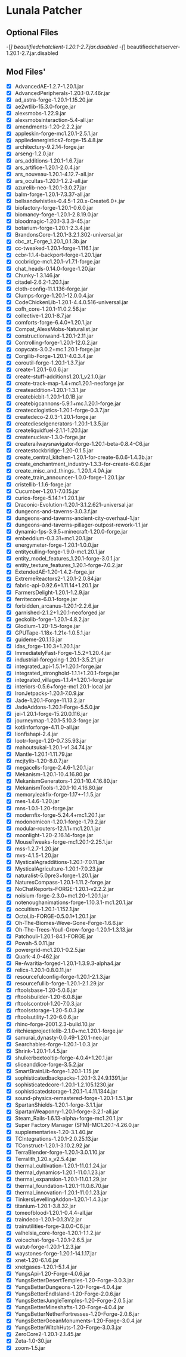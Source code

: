 # Lunala Patcher

## Optional Files

 -[_] beautifiedchatclient-1.20.1-2.7.jar.disabled
 -[_] beautifiedchatserver-1.20.1-2.7.jar.disabled

## Mod Files'

 -[x] AdvancedAE-1.2.7-1.20.1.jar
 -[x] AdvancedPeripherals-1.20.1-0.7.46r.jar
 -[x] ad_astra-forge-1.20.1-1.15.20.jar
 -[x] ae2wtlib-15.3.0-forge.jar
 -[x] alexsmobs-1.22.9.jar
 -[x] alexsmobsinteraction-5.4-all.jar
 -[x] amendments-1.20-2.2.2.jar
 -[x] appleskin-forge-mc1.20.1-2.5.1.jar
 -[x] appliedenergistics2-forge-15.4.8.jar
 -[x] architectury-9.2.14-forge.jar
 -[x] arseng-1.2.0.jar
 -[x] ars_additions-1.20.1-1.6.7.jar
 -[x] ars_artifice-1.20.1-2.0.4.jar
 -[x] ars_nouveau-1.20.1-4.12.7-all.jar
 -[x] ars_ocultas-1.20.1-1.2.2-all.jar
 -[x] azurelib-neo-1.20.1-3.0.27.jar
 -[x] balm-forge-1.20.1-7.3.37-all.jar
 -[x] bellsandwhistles-0.4.5-1.20.x-Create6.0+.jar
 -[x] biofactory-forge-1.20.1-0.6.0.jar
 -[x] biomancy-forge-1.20.1-2.8.19.0.jar
 -[x] bloodmagic-1.20.1-3.3.3-45.jar
 -[x] botarium-forge-1.20.1-2.3.4.jar
 -[x] BrandonsCore-1.20.1-3.2.1.302-universal.jar
 -[x] cbc_at_Forge_1.20.1_0.1.3b.jar
 -[x] cc-tweaked-1.20.1-forge-1.116.1.jar
 -[x] ccbr-1.1.4-backport-forge-1.20.1.jar
 -[x] cccbridge-mc1.20.1-v1.7.1-forge.jar
 -[x] chat_heads-0.14.0-forge-1.20.jar
 -[x] Chunky-1.3.146.jar
 -[x] citadel-2.6.2-1.20.1.jar
 -[x] cloth-config-11.1.136-forge.jar
 -[x] Clumps-forge-1.20.1-12.0.0.4.jar
 -[x] CodeChickenLib-1.20.1-4.4.0.516-universal.jar
 -[x] cofh_core-1.20.1-11.0.2.56.jar
 -[x] collective-1.20.1-8.7.jar
 -[x] comforts-forge-6.4.0+1.20.1.jar
 -[x] Compat_AlexsMobs-Naturalist.jar
 -[x] constructionwand-1.20.1-2.11.jar
 -[x] Controlling-forge-1.20.1-12.0.2.jar
 -[x] copycats-3.0.2+mc.1.20.1-forge.jar
 -[x] Corgilib-Forge-1.20.1-4.0.3.4.jar
 -[x] coroutil-forge-1.20.1-1.3.7.jar
 -[x] create-1.20.1-6.0.6.jar
 -[x] create-stuff-additions1.20.1_v2.1.0.jar
 -[x] create-track-map-1.4+mc1.20.1-neoforge.jar
 -[x] createaddition-1.20.1-1.3.1.jar
 -[x] createbicbit-1.20.1-1.0.1B.jar
 -[x] createbigcannons-5.9.1+mc.1.20.1-forge.jar
 -[x] createcclogistics-1.20.1-forge-0.3.7.jar
 -[x] createdeco-2.0.3-1.20.1-forge.jar
 -[x] createdieselgenerators-1.20.1-1.3.5.jar
 -[x] createliquidfuel-2.1.1-1.20.1.jar
 -[x] createnuclear-1.3.0-forge.jar
 -[x] createrailwaysnavigator-forge-1.20.1-beta-0.8.4-C6.jar
 -[x] createstockbridge-1.20-0.1.5.jar
 -[x] create_central_kitchen-1.20.1-for-create-6.0.6-1.4.3b.jar
 -[x] create_enchantment_industry-1.3.3-for-create-6.0.6.jar
 -[x] create_misc_and_things_ 1.20.1_4.0A.jar
 -[x] create_train_announcer-1.0.0-forge-1.20.1.jar
 -[x] cristellib-1.1.6-forge.jar
 -[x] Cucumber-1.20.1-7.0.15.jar
 -[x] curios-forge-5.14.1+1.20.1.jar
 -[x] Draconic-Evolution-1.20.1-3.1.2.621-universal.jar
 -[x] dungeons-and-taverns-3.0.3.f.jar
 -[x] dungeons-and-taverns-ancient-city-overhaul-1.jar
 -[x] dungeons-and-taverns-pillager-outpost-rework-1.1.jar
 -[x] dynamic-fps-3.9.5+minecraft-1.20.0-forge.jar
 -[x] embeddium-0.3.31+mc1.20.1.jar
 -[x] energymeter-forge-1.20.1-1.0.0.jar
 -[x] entityculling-forge-1.9.0-mc1.20.1.jar
 -[x] entity_model_features_1.20.1-forge-3.0.1.jar
 -[x] entity_texture_features_1.20.1-forge-7.0.2.jar
 -[x] ExtendedAE-1.20-1.4.2-forge.jar
 -[x] ExtremeReactors2-1.20.1-2.0.84.jar
 -[x] fabric-api-0.92.6+1.11.14+1.20.1.jar
 -[x] FarmersDelight-1.20.1-1.2.9.jar
 -[x] ferritecore-6.0.1-forge.jar
 -[x] forbidden_arcanus-1.20.1-2.2.6.jar
 -[x] garnished-2.1.2+1.20.1-neoforged.jar
 -[x] geckolib-forge-1.20.1-4.8.2.jar
 -[x] Glodium-1.20-1.5-forge.jar
 -[x] GPUTape-1.18x-1.21x-1.0.5.1.jar
 -[x] guideme-20.1.13.jar
 -[x] idas_forge-1.10.3+1.20.1.jar
 -[x] ImmediatelyFast-Forge-1.5.2+1.20.4.jar
 -[x] industrial-foregoing-1.20.1-3.5.21.jar
 -[x] integrated_api-1.5.1+1.20.1-forge.jar
 -[x] integrated_stronghold-1.1.1+1.20.1-forge.jar
 -[x] integrated_villages-1.1.4+1.20.1-forge.jar
 -[x] interiors-0.5.6+forge-mc1.20.1-local.jar
 -[x] IronJetpacks-1.20.1-7.0.9.jar
 -[x] Jade-1.20.1-Forge-11.13.2.jar
 -[x] JadeAddons-1.20.1-Forge-5.5.0.jar
 -[x] jei-1.20.1-forge-15.20.0.116.jar
 -[x] journeymap-1.20.1-5.10.3-forge.jar
 -[x] kotlinforforge-4.11.0-all.jar
 -[x] lionfishapi-2.4.jar
 -[x] lootr-forge-1.20-0.7.35.93.jar
 -[x] mahoutsukai-1.20.1-v1.34.74.jar
 -[x] Mantle-1.20.1-1.11.79.jar
 -[x] mcjtylib-1.20-8.0.7.jar
 -[x] megacells-forge-2.4.6-1.20.1.jar
 -[x] Mekanism-1.20.1-10.4.16.80.jar
 -[x] MekanismGenerators-1.20.1-10.4.16.80.jar
 -[x] MekanismTools-1.20.1-10.4.16.80.jar
 -[x] memoryleakfix-forge-1.17+-1.1.5.jar
 -[x] mes-1.4.6-1.20.jar
 -[x] mns-1.0.1-1.20-forge.jar
 -[x] modernfix-forge-5.24.4+mc1.20.1.jar
 -[x] modonomicon-1.20.1-forge-1.79.2.jar
 -[x] modular-routers-12.1.1+mc1.20.1.jar
 -[x] moonlight-1.20-2.16.14-forge.jar
 -[x] MouseTweaks-forge-mc1.20.1-2.25.1.jar
 -[x] mss-1.2.7-1.20.jar
 -[x] mvs-4.1.5-1.20.jar
 -[x] MysticalAgradditions-1.20.1-7.0.11.jar
 -[x] MysticalAgriculture-1.20.1-7.0.23.jar
 -[x] naturalist-5.0pre3+forge-1.20.1.jar
 -[x] NaturesCompass-1.20.1-1.11.2-forge.jar
 -[x] NoChatReports-FORGE-1.20.1-v2.2.2.jar
 -[x] noisium-forge-2.3.0+mc1.20-1.20.1.jar
 -[x] notenoughanimations-forge-1.10.3.1-mc1.20.1.jar
 -[x] occultism-1.20.1-1.152.1.jar
 -[x] OctoLib-FORGE-0.5.0.1+1.20.1.jar
 -[x] Oh-The-Biomes-Weve-Gone-Forge-1.6.6.jar
 -[x] Oh-The-Trees-Youll-Grow-forge-1.20.1-1.3.13.jar
 -[x] Patchouli-1.20.1-84.1-FORGE.jar
 -[x] Powah-5.0.11.jar
 -[x] powergrid-mc1.20.1-0.2.5.jar
 -[x] Quark-4.0-462.jar
 -[x] Re-Avaritia-forged-1.20.1-1.3.9.3-alpha4.jar
 -[x] relics-1.20.1-0.8.0.11.jar
 -[x] resourcefulconfig-forge-1.20.1-2.1.3.jar
 -[x] resourcefullib-forge-1.20.1-2.1.29.jar
 -[x] rftoolsbase-1.20-5.0.6.jar
 -[x] rftoolsbuilder-1.20-6.0.8.jar
 -[x] rftoolscontrol-1.20-7.0.3.jar
 -[x] rftoolsstorage-1.20-5.0.3.jar
 -[x] rftoolsutility-1.20-6.0.6.jar
 -[x] rhino-forge-2001.2.3-build.10.jar
 -[x] ritchiesprojectilelib-2.1.0+mc.1.20.1-forge.jar
 -[x] samurai_dynasty-0.0.49-1.20.1-neo.jar
 -[x] Searchables-forge-1.20.1-1.0.3.jar
 -[x] Shrink-1.20.1-1.4.5.jar
 -[x] shulkerboxtooltip-forge-4.0.4+1.20.1.jar
 -[x] sliceanddice-forge-3.5.2.jar
 -[x] SmartBrainLib-forge-1.20.1-1.15.jar
 -[x] sophisticatedbackpacks-1.20.1-3.24.9.1391.jar
 -[x] sophisticatedcore-1.20.1-1.2.105.1230.jar
 -[x] sophisticatedstorage-1.20.1-1.4.11.1344.jar
 -[x] sound-physics-remastered-forge-1.20.1-1.5.1.jar
 -[x] SpartanShields-1.20.1-forge-3.1.1.jar
 -[x] SpartanWeaponry-1.20.1-forge-3.2.1-all.jar
 -[x] Steam_Rails-1.6.13-alpha+forge-mc1.20.1.jar
 -[x] Super Factory Manager (SFM)-MC1.20.1-4.26.0.jar
 -[x] supplementaries-1.20-3.1.40.jar
 -[x] TCIntegrations-1.20.1-2.0.25.13.jar
 -[x] TConstruct-1.20.1-3.10.2.92.jar
 -[x] TerraBlender-forge-1.20.1-3.0.1.10.jar
 -[x] Terralith_1.20.x_v2.5.4.jar
 -[x] thermal_cultivation-1.20.1-11.0.1.24.jar
 -[x] thermal_dynamics-1.20.1-11.0.1.23.jar
 -[x] thermal_expansion-1.20.1-11.0.1.29.jar
 -[x] thermal_foundation-1.20.1-11.0.6.70.jar
 -[x] thermal_innovation-1.20.1-11.0.1.23.jar
 -[x] TinkersLevellingAddon-1.20.1-1.4.3.jar
 -[x] titanium-1.20.1-3.8.32.jar
 -[x] tomeofblood-1.20.1-0.4.4-all.jar
 -[x] traindeco-1.20.1-0.1.3V2.jar
 -[x] trainutilities-forge-3.0.0-C6.jar
 -[x] valhelsia_core-forge-1.20.1-1.1.2.jar
 -[x] voicechat-forge-1.20.1-2.6.5.jar
 -[x] watut-forge-1.20.1-1.2.3.jar
 -[x] waystones-forge-1.20.1-14.1.17.jar
 -[x] xnet-1.20-6.1.6.jar
 -[x] xnetgases-1.20.1-5.1.4.jar
 -[x] YungsApi-1.20-Forge-4.0.6.jar
 -[x] YungsBetterDesertTemples-1.20-Forge-3.0.3.jar
 -[x] YungsBetterDungeons-1.20-Forge-4.0.4.jar
 -[x] YungsBetterEndIsland-1.20-Forge-2.0.6.jar
 -[x] YungsBetterJungleTemples-1.20-Forge-2.0.5.jar
 -[x] YungsBetterMineshafts-1.20-Forge-4.0.4.jar
 -[x] YungsBetterNetherFortresses-1.20-Forge-2.0.6.jar
 -[x] YungsBetterOceanMonuments-1.20-Forge-3.0.4.jar
 -[x] YungsBetterWitchHuts-1.20-Forge-3.0.3.jar
 -[x] ZeroCore2-1.20.1-2.1.45.jar
 -[x] Zeta-1.0-30.jar
 -[x] zoom-1.5.jar
